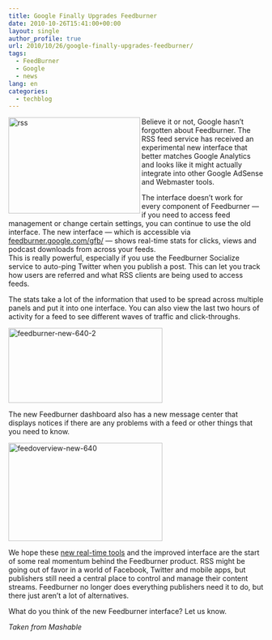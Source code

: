 ```yaml
---
title: Google Finally Upgrades Feedburner
date: 2010-10-26T15:41:00+00:00
layout: single
author_profile: true
url: 2010/10/26/google-finally-upgrades-feedburner/
tags:
  - FeedBurner
  - Google
  - news
lang: en
categories: 
  - techblog
---
```

[<img title="rss" border="0" alt="rss" align="left" src="http://lh5.ggpht.com/_vaUVXcmC3OI/TMbvlGqG9JI/AAAAAAAAC7A/pnnEAR-jNHk/rss_thumb%5B1%5D.jpg?imgmax=800" width="260" height="190" />](http://lh5.ggpht.com/_vaUVXcmC3OI/TMbvjBoam5I/AAAAAAAAC68/Gi9tnNxsmyE/s1600-h/rss%5B4%5D.jpg)Believe it or not, Google hasn’t forgotten about Feedburner. The RSS feed service has received an experimental new interface that better matches Google Analytics and looks like it might actually integrate into other Google AdSense and Webmaster tools. 

The interface doesn’t work for every component of Feedburner — if you need to access feed management or change certain settings, you can continue to use the old interface. The new interface — which is accessible via [feedburner.google.com/gfb/](http://feedburner.google.com/gfb/) — shows real-time stats for clicks, views and podcast downloads from across your feeds.  
This is really powerful, especially if you use the Feedburner Socialize service to auto-ping Twitter when you publish a post. This can let you track how users are referred and what RSS clients are being used to access feeds.

The stats take a lot of the information that used to be spread across multiple panels and put it into one interface. You can also view the last two hours of activity for a feed to see different waves of traffic and click-throughs.

[<img title="feedburner-new-640-2" border="0" alt="feedburner-new-640-2" src="http://lh6.ggpht.com/_vaUVXcmC3OI/TMbvoo79rhI/AAAAAAAAC7I/PfnZely3rEo/feedburner-new-640-2_thumb.jpg?imgmax=800" width="304" height="148" />](http://lh5.ggpht.com/_vaUVXcmC3OI/TMbvnOY-EDI/AAAAAAAAC7E/OhzHwebQqSg/s1600-h/feedburner-new-640-2%5B2%5D.jpg)

The new Feedburner dashboard also has a new message center that displays notices if there are any problems with a feed or other things that you need to know.

[<img title="feedoverview-new-640" border="0" alt="feedoverview-new-640" src="http://lh5.ggpht.com/_vaUVXcmC3OI/TMbvt1cj5FI/AAAAAAAAC7Q/0afV1hn_U4g/feedoverview-new-640_thumb.jpg?imgmax=800" width="304" height="194" />](http://lh4.ggpht.com/_vaUVXcmC3OI/TMbvrN9tf6I/AAAAAAAAC7M/GC_wMJkJhXo/s1600-h/feedoverview-new-640%5B2%5D.jpg)

We hope these [new real-time tools](http://adsenseforfeeds.blogspot.com/2010/10/your-stats-right-away.html) and the improved interface are the start of some real momentum behind the Feedburner product. RSS might be going out of favor in a world of Facebook, Twitter and mobile apps, but publishers still need a central place to control and manage their content streams. Feedburner no longer does everything publishers need it to do, but there just aren’t a lot of alternatives.

What do you think of the new Feedburner interface? Let us know.

_Taken from Mashable_